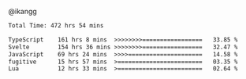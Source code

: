 @ikangg
<!--START_SECTION:waka-->

```txt
Total Time: 472 hrs 54 mins

TypeScript    161 hrs 8 mins  >>>>>>>>=================   33.85 %
Svelte        154 hrs 36 mins >>>>>>>>=================   32.47 %
JavaScript    69 hrs 24 mins  >>>>=====================   14.58 %
fugitive      15 hrs 57 mins  >========================   03.35 %
Lua           12 hrs 33 mins  >========================   02.64 %
```

<!--END_SECTION:waka-->
